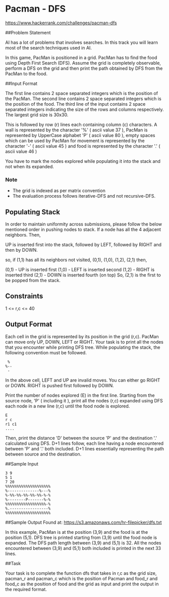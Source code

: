 # Pacman - DFS
https://www.hackerrank.com/challenges/pacman-dfs

##Problem Statement

AI has a lot of problems that involves searches. In this track you will learn most of the search techniques used in AI.

In this game, PacMan is positioned in a grid. PacMan has to find the food using Depth First Search (DFS). Assume the 
grid is completely observable, perform a DFS on the grid and then print the path obtained by DFS from the PacMan to the 
food.

##Input Format

The first line contains 2 space separated integers which is the position of the PacMan. 
The second line contains 2 space separated integers which is the position of the food. 
The third line of the input contains 2 space separated integers indicating the size of the rows and columns respectively. The largest grid size is 30x30.

This is followed by row (r) lines each containing column (c) characters. A wall is represented by the character '%' ( ascii value 37 ), PacMan is 
represented by UpperCase alphabet 'P' ( ascii value 80 ), empty spaces which can be used by PacMan for movement is represented by the character '-' 
( ascii value 45 ) and food is represented by the character '.' ( ascii value 46 )

You have to mark the nodes explored while populating it into the stack and not when its expanded.

### Note 
+ The grid is indexed as per matrix convention 
+ The evaluation process follows iterative-DFS and not recursive-DFS.

## Populating Stack

In order to maintain uniformity across submissions, please follow the below mentioned order in pushing nodes to stack. If a node has all the 4 
adjacent neighbors. Then,

UP is inserted first into the stack, followed by LEFT, followed by RIGHT and then by DOWN.

so, if (1,1) has all its neighbors not visited, (0,1), (1,0), (1,2), (2,1) then,

(0,1) - UP is inserted first
(1,0) - LEFT is inserted second
(1,2) - RIGHT is inserted third
(2,1) - DOWN is inserted fourth (on top)
So, (2,1) is the first to be popped from the stack.

## Constraints

1 <= r,c <= 40

## Output Format

Each cell in the grid is represented by its position in the grid (r,c). PacMan can move only UP, DOWN, LEFT or RIGHT. Your task is to print 
all the nodes that you encounter while printing DFS tree. While populating the stack, the following convention must be followed.

```
 %
%--
 -
```
In the above cell, LEFT and UP are invalid moves. You can either go RIGHT or DOWN. RIGHT is pushed first followed by DOWN.

Print the number of nodes explored (E) in the first line. Starting from the source node, 'P' ( including it ), print all the nodes (r,c) 
expanded using DFS each node in a new line (r,c) until the food node is explored.
```
E
r c
r1 c1
....
```
Then, print the distance 'D' between the source 'P' and the destination '.' calculated using DFS. D+1 lines follow, each line having a node 
encountered between 'P' and '.' both included. D+1 lines essentially representing the path between source and the destination.

##Sample Input
```
3 9  
5 1  
7 20  
%%%%%%%%%%%%%%%%%%%%
%--------------%---%  
%-%%-%%-%%-%%-%%-%-%  
%--------P-------%-%  
%%%%%%%%%%%%%%%%%%-%  
%.-----------------%  
%%%%%%%%%%%%%%%%%%%%  
```
##Sample Output
Found at: https://s3.amazonaws.com/hr-filepicker/dfs.txt

In this example, PacMan is at the position (3,9) and the food is at the position (5,1). DFS tree is printed starting from (3,9) until the 
food node is expanded. The DFS path length between (3,9) and (5,1) is 32. All the nodes encountered between (3,9) and (5,1) both included is 
printed in the next 33 lines.

##Task

Your task is to complete the function dfs that takes in r,c as the grid size, pacman_r and pacman_c which is the position of Pacman and 
food_r and food_c as the position of food and the grid as input and print the output in the required format.
